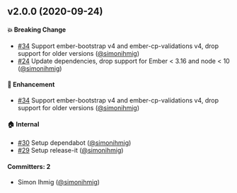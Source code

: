 ## v2.0.0 (2020-09-24)

#### :boom: Breaking Change
* [#34](https://github.com/offirgolan/ember-bootstrap-cp-validations/pull/34) Support ember-bootstrap v4 and ember-cp-validations v4, drop support for older versions ([@simonihmig](https://github.com/simonihmig))
* [#24](https://github.com/offirgolan/ember-bootstrap-cp-validations/pull/24) Update dependencies, drop support for Ember < 3.16 and node < 10 ([@simonihmig](https://github.com/simonihmig))

#### :rocket: Enhancement
* [#34](https://github.com/offirgolan/ember-bootstrap-cp-validations/pull/34) Support ember-bootstrap v4 and ember-cp-validations v4, drop support for older versions ([@simonihmig](https://github.com/simonihmig))

#### :house: Internal
* [#30](https://github.com/offirgolan/ember-bootstrap-cp-validations/pull/30) Setup dependabot ([@simonihmig](https://github.com/simonihmig))
* [#29](https://github.com/offirgolan/ember-bootstrap-cp-validations/pull/29) Setup release-it ([@simonihmig](https://github.com/simonihmig))

#### Committers: 2
- Simon Ihmig ([@simonihmig](https://github.com/simonihmig))


